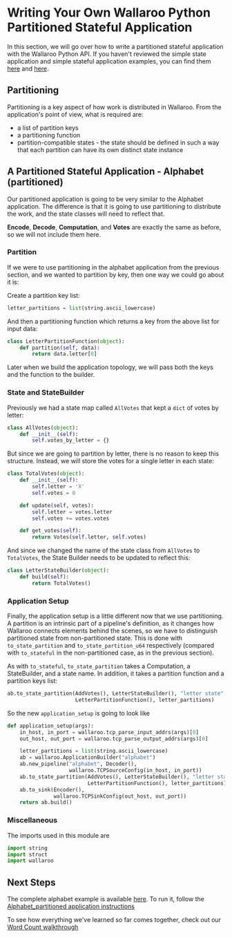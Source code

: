 # Writing Your Own Wallaroo Python Partitioned Stateful Application

In this section, we will go over how to write a partitioned stateful application with the Wallaroo Python API. If you haven't reviewed the simple state application and simple stateful application examples, you can find them [here](writing-your-own-application.md) and [here](writing-your-own-stateful-application.md).

## Partitioning

Partitioning is a key aspect of how work is distributed in Wallaroo. From the application's point of view, what is required are:

* a list of partition keys
* a partitioning function
* partition-compatible states - the state should be defined in such a way that each partition can have its own distinct state instance

## A Partitioned Stateful Application - Alphabet (partitioned)

Our partitioned application is going to be very similar to the Alphabet application. The difference is that it is going to use partitioning to distribute the work, and the state classes will need to reflect that.

**Encode**, **Decode**, **Computation**, and **Votes** are exactly the same as before, so we will not include them here.

### Partition

If we were to use partitioning in the alphabet application from the previous section, and we wanted to partition by key, then one way we could go about it is:

Create a partition key list:

```python
letter_partitions = list(string.ascii_lowercase)
```

And then a partitioning function which returns a key from the above list for input data:

```python
class LetterPartitionFunction(object):
    def partition(self, data):
        return data.letter[0]
```

Later when we build the application topology, we will pass both the keys and the function to the builder.

### State and StateBuilder

Previously we had a state map called `AllVotes` that kept a `dict` of votes by letter:

```python
class AllVotes(object):
    def __init__(self):
        self.votes_by_letter = {}
```

But since we are going to partition by letter, there is no reason to keep this structure. Instead, we will store the votes for a single letter in each state:

```python
class TotalVotes(object):
    def __init__(self):
        self.letter = 'X'
        self.votes = 0

    def update(self, votes):
        self.letter = votes.letter
        self.votes += votes.votes

    def get_votes(self):
        return Votes(self.letter, self.votes)
```

And since we changed the name of the state class from `AllVotes` to `TotalVotes`, the State Builder needs to be updated to reflect this:

```python
class LetterStateBuilder(object):
    def build(self):
        return TotalVotes()
```

### Application Setup

Finally, the application setup is a little different now that we use partitioning. A partition is an intrinsic part of a pipeline's definition, as it changes how Wallaroo connects elements behind the scenes, so we have to distinguish partitioned state from non-partitioned state. This is done with `to_state_partition` and `to_state_partition_u64` respectively (compared with `to_stateful` in the non-partitioned case, as in the previous section).

As with `to_stateful`, `to_state_partition` takes a Computation, a StateBuilder, and a state name. In addition, it takes a partition function and a partition keys list:

```python
ab.to_state_partition(AddVotes(), LetterStateBuilder(), "letter state",
                      LetterPartitionFunction(), letter_partitions)
```

So the new `application_setup` is going to look like
```python
def application_setup(args):
    in_host, in_port = wallaroo.tcp_parse_input_addrs(args)[0]
    out_host, out_port = wallaroo.tcp_parse_output_addrs(args)[0]

    letter_partitions = list(string.ascii_lowercase)
    ab = wallaroo.ApplicationBuilder("alphabet")
    ab.new_pipeline("alphabet", Decoder(),
                    wallaroo.TCPSourceConfig(in_host, in_port))
    ab.to_state_partition(AddVotes(), LetterStateBuilder(), "letter state",
                          LetterPartitionFunction(), letter_partitions)
    ab.to_sink(Encoder(),
               wallaroo.TCPSinkConfig(out_host, out_port))
    return ab.build()
```

### Miscellaneous

The imports used in this module are
```python
import string
import struct
import wallaroo
```

## Next Steps

The complete alphabet example is available [here](https://github.com/WallarooLabs/wallaroo/tree/0.1.0/examples/python/alphabet_partitioned/). To run it, follow the [Alphabet_partitioned application instructions](https://github.com/WallarooLabs/wallaroo/tree/0.1.0/examples/python/alphabet_partitioned/README.md)

To see how everything we've learned so far comes together, check out our [Word Count walkthrough](word-count.md)
